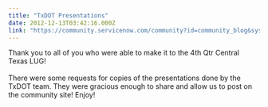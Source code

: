 ```yaml
---
title: "TxDOT Presentations"
date: 2012-12-13T03:42:16.000Z
link: "https://community.servicenow.com/community?id=community_blog&sys_id=9dfca2a5dbd0dbc01dcaf3231f9619ed"
---
```

<p>Thank you to all of you who were able to make it to the 4th Qtr Central Texas LUG!<br /><br />There were some requests for copies of the presentations done by the TxDOT team. They were gracious enough to share and allow us to post on the community site! Enjoy!</p>